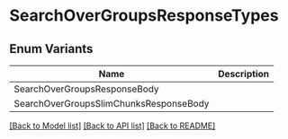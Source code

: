 # SearchOverGroupsResponseTypes

## Enum Variants

| Name | Description |
|---- | -----|
| SearchOverGroupsResponseBody |  |
| SearchOverGroupsSlimChunksResponseBody |  |

[[Back to Model list]](../README.md#documentation-for-models) [[Back to API list]](../README.md#documentation-for-api-endpoints) [[Back to README]](../README.md)


